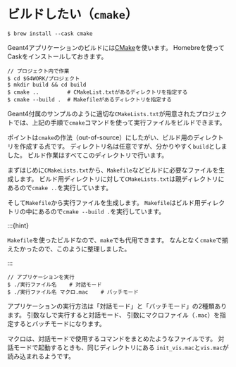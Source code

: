 # ビルドしたい（``cmake``）

```console
$ brew install --cask cmake
```

Geant4アプリケーションのビルドには[CMake](https://cmake.org/)を使います。
Homebreを使ってCaskをインストールしておきます。

```console
// プロジェクト内で作業
$ cd $G4WORK/プロジェクト
$ mkdir build && cd build
$ cmake ..         # CMakeList.txtがあるディレクトリを指定する
$ cmake --build .  # Makefileがあるディレクトリを指定する
```

Geant4付属のサンプルのように適切な``CMakeLists.txt``が用意されたプロジェクトでは、上記の手順で``cmake``コマンドを使って実行ファイルをビルドできます。

ポイントは``cmake``の作法（out-of-source）にしたがい、ビルド用のディレクトリを作成する点です。
ディレクトリ名は任意ですが、分かりやすく``build``としました。
ビルド作業はすべてこのディレクトリで行います。

まずはじめに``CMakeLists.txt``から、``Makefile``などビルドに必要なファイルを生成します。
ビルド用ディレクトリに対して``CMakeLists.txt``は親ディレクトリにあるので``cmake ..``を実行しています。

そして``Makefile``から実行ファイルを生成します。
``Makefile``はビルド用ディレクトリの中にあるので``cmake --build .``を実行しています。

:::{hint}

``Makefile``を使ったビルドなので、``make``でも代用できます。
なんとなく``cmake``で揃えたかったので、このように整理しました。

:::

```console
// アプリケーションを実行
$ ./実行ファイル名    # 対話モード
$ ./実行ファイル名 マクロ.mac    # バッチモード
```

アプリケーションの実行方法は「対話モード」と「バッチモード」の2種類あります。
引数なしで実行すると対話モード、
引数にマクロファイル（``.mac``）を指定するとバッチモードになります。

マクロは、対話モードで使用するコマンドをまとめたようなファイルです。
対話モードで起動するときも、同じディレクトリにある
``init_vis.mac``と``vis.mac``が読み込まれるようです。

